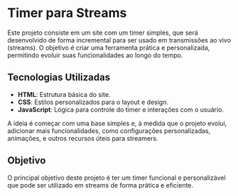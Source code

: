 # Timer para Streams

Este projeto consiste em um site com um timer simples, que será desenvolvido de forma incremental para ser usado em transmissões ao vivo (streams). O objetivo é criar uma ferramenta prática e personalizada, permitindo evoluir suas funcionalidades ao longo do tempo.

## Tecnologias Utilizadas

- **HTML**: Estrutura básica do site.
- **CSS**: Estilos personalizados para o layout e design.
- **JavaScript**: Lógica para controle do timer e interações com o usuário.

A ideia é começar com uma base simples e, à medida que o projeto evolui, adicionar mais funcionalidades, como configurações personalizadas, animações, e outros recursos úteis para streamers.

## Objetivo

O principal objetivo deste projeto é ter um timer funcional e personalizável que pode ser utilizado em streams de forma prática e eficiente.
